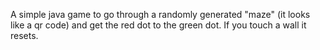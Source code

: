 A simple java game to go through a randomly generated "maze" (it looks like a qr code) and get the red dot to the green dot.  If you touch a wall it resets.
